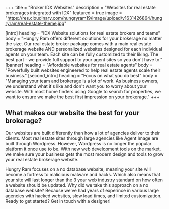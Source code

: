 +++
title = "Broker IDX Websites"
description = "Websites for real estate brokerages integrated with IDX"
featured = true
image = "https://res.cloudinary.com/hungryram19/image/upload/v1631426864/hungryram/real-estate-theme.jpg"

[intro]
heading = "IDX Website solutions for real estate brokers and teams"
body = "Hungry Ram offers different solutions for your brokerage no matter the size. Our real estate broker package comes with a main real estate brokerage website AND personalized websites designed for each individual agents on your team. Each site can be fully customized to their liking. The best part - we provide full support to your agent sites so you don't have to."
[banner]
heading = "Affordable websites for real estate agents"
body = "Powerfully built websites engineered to help real estate agents scale their business."
[second_intro]
heading = "Focus on what you do best"
body = "Managing your team and brokerage is a lot of work. As business owners, we understand what it's like and don't want you to worry about your website. With most home finders using Google to search for properties, we want to ensure we make the best first impression on your brokerage."
+++
## What makes our website the best for your brokerage?
Our websites are built differently than how a lot of agencies deliver to their clients. Most real estate sites through large agencies like Agent Image are built through Wordpress. However, Wordpress is no longer the popular platform it once use to be. With new web development tools on the market, we make sure your business gets the most modern design and tools to grow your real estate brokerage website.

Hungry Ram focuses on a no database website, meaning your site will become a fortress to malicious malware and hacks. Which also means that your site will last longer than the 3 year web industry standard on how often a website should be updated. Why did we take this approach on a no database website? Because we've had years of experince in various large agencies with hacked websites, slow load times, and limited customization. Ready to get started? Get in touch with a designer!